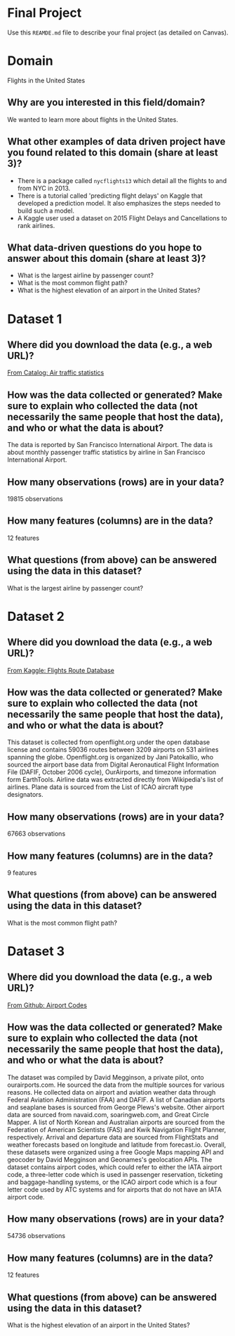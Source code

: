 # Final Project
Use this `REAMDE.md` file to describe your final project (as detailed on Canvas).

# Domain
Flights in the United States
## Why are you interested in this field/domain?
We wanted to learn more about flights in the United States.

## What other examples of data driven project have you found related to this domain (share at least 3)?
- There is a package called `nycflights13` which detail all the flights to and from NYC in 2013.
- There is a tutorial called 'predicting flight delays' on Kaggle that developed a prediction model.
It also emphasizes the steps needed to build such a model.
- A Kaggle user used a dataset on 2015 Flight Delays and Cancellations to rank airlines.

## What data-driven questions do you hope to answer about this domain (share at least 3)?
- What is the largest airline by passenger count?
- What is the most common flight path?
- What is the highest elevation of an airport in the United States?

# Dataset 1

## Where did you download the data (e.g., a web URL)?
[From Catalog: Air traffic statistics](https://catalog.data.gov/dataset/air-traffic-passenger-statistics)

## How was the data collected or generated? Make sure to explain who collected the data (not necessarily the same people that host the data), and who or what the data is about?
The data is reported by San Francisco International Airport. The data is about monthly passenger traffic statistics by airline in San Francisco International Airport.

## How many observations (rows) are in your data?
19815 observations

## How many features (columns) are in the data?
12 features

## What questions (from above) can be answered using the data in this dataset?
What is the largest airline by passenger count?

# Dataset 2

## Where did you download the data (e.g., a web URL)?
[From Kaggle: Flights Route Database](https://www.kaggle.com/open-flights/flight-route-database)

## How was the data collected or generated? Make sure to explain who collected the data (not necessarily the same people that host the data), and who or what the data is about?
This dataset is collected from openflight.org under the open database license and contains 59036 routes between 3209 airports on 531 airlines spanning the globe. Openflight.org is organized by Jani Patokallio, who sourced the airport
base data from Digital Aeronautical Flight Information File (DAFIF, October 2006 cycle), OurAirports, and timezone information form EarthTools. Airline data was extracted directly from Wikipedia's list of airlines. Plane data is
sourced from the List of ICAO aircraft type designators.

## How many observations (rows) are in your data?
67663 observations

## How many features (columns) are in the data?
9 features

## What questions (from above) can be answered using the data in this dataset?
What is the most common flight path?

# Dataset 3

## Where did you download the data (e.g., a web URL)?
[From Github: Airport Codes](https://github.com/datasets/airport-codes)

## How was the data collected or generated? Make sure to explain who collected the data (not necessarily the same people that host the data), and who or what the data is about?
The dataset was compiled by David Megginson, a private pilot, onto ourairports.com. He sourced the data from the multiple sources for various reasons. He collected data on airport and aviation weather data through Federal Aviation Administration (FAA) and DAFIF. A list of Canadian airports and seaplane bases is sourced from George Plews's website. Other airport data
are sourced from navaid.com, soaringweb.com, and Great Circle Mapper. A list of North Korean and Australian airports are
sourced from the Federation of American Scientists (FAS) and Kwik Navigation Flight Planner, respectively. Arrival and
departure data are sourced from FlightStats and weather forecasts based on longitude and latitude from forecast.io. Overall,
these datasets were organized using a free Google Maps mapping API and geocoder by David Megginson and Geonames's
geolocation APIs. The dataset contains airport codes, which could refer to either the IATA airport code, a three-letter code which is used in passenger reservation, ticketing and baggage-handling systems, or the ICAO airport code which is a four letter code used by ATC systems and for airports that do not have an IATA airport code.

## How many observations (rows) are in your data?
54736 observations

## How many features (columns) are in the data?
12 features

## What questions (from above) can be answered using the data in this dataset?
What is the highest elevation of an airport in the United States?
